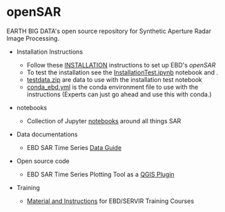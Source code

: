 # openSAR
EARTH BIG DATA's open source repository for Synthetic Aperture Radar Image Processing. 

* Installation Instructions
  * Follow these [INSTALLATION](INSTALLATION.md) instructions to set up EBD's *openSAR*
  * To test the installation see the [InstallationTest.ipynb](notebooks/InstallationTest.ipynb) notebook and .
  * [testdata.zip](data/testdata.zip) are data to use with the installation test notebook
  * [conda_ebd.yml](notebooks/conda_ebd.yml) is the conda environment file to use with the instructions (Experts can just go ahead and use this with conda.)
  
* notebooks
  * Collection of Jupyter [notebooks](notebooks) around all things SAR

* Data documentations
  * EBD SAR Time Series [Data Guide](documentation/EBD_DataGuide.md)

* Open source code
  * EBD SAR Time Series Plotting Tool as a [QGIS Plugin](code/QGIS)

* Training
  * [Material and Instructions](TRAINING_MATERIAL.md) for EBD/SERVIR Training Courses
